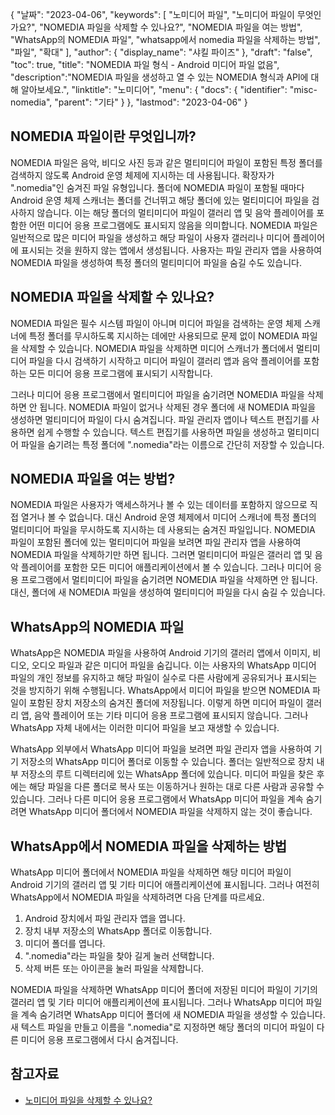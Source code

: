 {
"날짜": "2023-04-06",
  "keywords": [
"노미디어 파일",
"노미디어 파일이 무엇인가요?",
"NOMEDIA 파일을 삭제할 수 있나요?",
"NOMEDIA 파일을 여는 방법",
"WhatsApp의 NOMEDIA 파일",
"whatsapp에서 nomedia 파일을 삭제하는 방법",
"파일",
"확대"
],
  "author": {
"display_name": "샤킬 파이즈"
},
"draft": "false",
"toc": true,
"title": "NOMEDIA 파일 형식 - Android 미디어 파일 없음",
  "description":"NOMEDIA 파일을 생성하고 열 수 있는 NOMEDIA 형식과 API에 대해 알아보세요.",
"linktitle": "노미디어",
  "menu": {
    "docs": {
      "identifier": "misc-nomedia",
"parent": "기타"
}
},
"lastmod": "2023-04-06"
}

## NOMEDIA 파일이란 무엇입니까?

NOMEDIA 파일은 음악, 비디오 사진 등과 같은 멀티미디어 파일이 포함된 특정 폴더를 검색하지 않도록 Android 운영 체제에 지시하는 데 사용됩니다. 확장자가 ".nomedia"인 숨겨진 파일 유형입니다. 폴더에 NOMEDIA 파일이 포함될 때마다 Android 운영 체제 스캐너는 폴더를 건너뛰고 해당 폴더에 있는 멀티미디어 파일을 검사하지 않습니다. 이는 해당 폴더의 멀티미디어 파일이 갤러리 앱 및 음악 플레이어를 포함한 어떤 미디어 응용 프로그램에도 표시되지 않음을 의미합니다. NOMEDIA 파일은 일반적으로 많은 미디어 파일을 생성하고 해당 파일이 사용자 갤러리나 미디어 플레이어에 표시되는 것을 원하지 않는 앱에서 생성됩니다. 사용자는 파일 관리자 앱을 사용하여 NOMEDIA 파일을 생성하여 특정 폴더의 멀티미디어 파일을 숨길 수도 있습니다.

## NOMEDIA 파일을 삭제할 수 있나요?

NOMEDIA 파일은 필수 시스템 파일이 아니며 미디어 파일을 검색하는 운영 체제 스캐너에 특정 폴더를 무시하도록 지시하는 데에만 사용되므로 문제 없이 NOMEDIA 파일을 삭제할 수 있습니다. NOMEDIA 파일을 삭제하면 미디어 스캐너가 폴더에서 멀티미디어 파일을 다시 검색하기 시작하고 미디어 파일이 갤러리 앱과 음악 플레이어를 포함하는 모든 미디어 응용 프로그램에 표시되기 시작합니다.

그러나 미디어 응용 프로그램에서 멀티미디어 파일을 숨기려면 NOMEDIA 파일을 삭제하면 안 됩니다. NOMEDIA 파일이 없거나 삭제된 경우 폴더에 새 NOMEDIA 파일을 생성하면 멀티미디어 파일이 다시 숨겨집니다. 파일 관리자 앱이나 텍스트 편집기를 사용하면 쉽게 수행할 수 있습니다. 텍스트 편집기를 사용하면 파일을 생성하고 멀티미디어 파일을 숨기려는 특정 폴더에 ".nomedia"라는 이름으로 간단히 저장할 수 있습니다.

## NOMEDIA 파일을 여는 방법?

NOMEDIA 파일은 사용자가 액세스하거나 볼 수 있는 데이터를 포함하지 않으므로 직접 열거나 볼 수 없습니다. 대신 Android 운영 체제에서 미디어 스캐너에 특정 폴더의 멀티미디어 파일을 무시하도록 지시하는 데 사용되는 숨겨진 파일입니다. NOMEDIA 파일이 포함된 폴더에 있는 멀티미디어 파일을 보려면 파일 관리자 앱을 사용하여 NOMEDIA 파일을 삭제하기만 하면 됩니다. 그러면 멀티미디어 파일은 갤러리 앱 및 음악 플레이어를 포함한 모든 미디어 애플리케이션에서 볼 수 있습니다. 그러나 미디어 응용 프로그램에서 멀티미디어 파일을 숨기려면 NOMEDIA 파일을 삭제하면 안 됩니다. 대신, 폴더에 새 NOMEDIA 파일을 생성하여 멀티미디어 파일을 다시 숨길 수 있습니다.

## WhatsApp의 NOMEDIA 파일

WhatsApp은 NOMEDIA 파일을 사용하여 Android 기기의 갤러리 앱에서 이미지, 비디오, 오디오 파일과 같은 미디어 파일을 숨깁니다. 이는 사용자의 WhatsApp 미디어 파일의 개인 정보를 유지하고 해당 파일이 실수로 다른 사람에게 공유되거나 표시되는 것을 방지하기 위해 수행됩니다. WhatsApp에서 미디어 파일을 받으면 NOMEDIA 파일이 포함된 장치 저장소의 숨겨진 폴더에 저장됩니다. 이렇게 하면 미디어 파일이 갤러리 앱, 음악 플레이어 또는 기타 미디어 응용 프로그램에 표시되지 않습니다. 그러나 WhatsApp 자체 내에서는 이러한 미디어 파일을 보고 재생할 수 있습니다.

WhatsApp 외부에서 WhatsApp 미디어 파일을 보려면 파일 관리자 앱을 사용하여 기기 저장소의 WhatsApp 미디어 폴더로 이동할 수 있습니다. 폴더는 일반적으로 장치 내부 저장소의 루트 디렉터리에 있는 WhatsApp 폴더에 있습니다. 미디어 파일을 찾은 후에는 해당 파일을 다른 폴더로 복사 또는 이동하거나 원하는 대로 다른 사람과 공유할 수 있습니다. 그러나 다른 미디어 응용 프로그램에서 WhatsApp 미디어 파일을 계속 숨기려면 WhatsApp 미디어 폴더에서 NOMEDIA 파일을 삭제하지 않는 것이 좋습니다.

## WhatsApp에서 NOMEDIA 파일을 삭제하는 방법

WhatsApp 미디어 폴더에서 NOMEDIA 파일을 삭제하면 해당 미디어 파일이 Android 기기의 갤러리 앱 및 기타 미디어 애플리케이션에 표시됩니다. 그러나 여전히 WhatsApp에서 NOMEDIA 파일을 삭제하려면 다음 단계를 따르세요.

1. Android 장치에서 파일 관리자 앱을 엽니다.
2. 장치 내부 저장소의 WhatsApp 폴더로 이동합니다.
3. 미디어 폴더를 엽니다.
4. ".nomedia"라는 파일을 찾아 길게 눌러 선택합니다.
5. 삭제 버튼 또는 아이콘을 눌러 파일을 삭제합니다.

NOMEDIA 파일을 삭제하면 WhatsApp 미디어 폴더에 저장된 미디어 파일이 기기의 갤러리 앱 및 기타 미디어 애플리케이션에 표시됩니다. 그러나 WhatsApp 미디어 파일을 계속 숨기려면 WhatsApp 미디어 폴더에 새 NOMEDIA 파일을 생성할 수 있습니다. 새 텍스트 파일을 만들고 이름을 ".nomedia"로 지정하면 해당 폴더의 미디어 파일이 다른 미디어 응용 프로그램에서 다시 숨겨집니다.

## 참고자료
* [노미디어 파일을 삭제할 수 있나요?](https://www.quora.com/Can-I-delete-nomedia-files)

